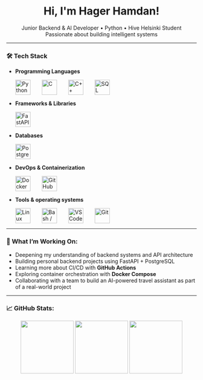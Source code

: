 <h1 align="center">Hi, I'm Hager Hamdan!</h1>

<p align="center">
  Junior Backend & AI Developer • Python • Hive Helsinki Student  
  <br/>
  Passionate about building intelligent systems
</p>

<hr/>


### 🛠️ Tech Stack

- **Programming Languages**  
  <div align="left" style="display: flex; gap: 30px; flex-wrap: nowrap; align-items: center; margin-bottom: 12px;">
    <img src="https://cdn.jsdelivr.net/gh/devicons/devicon/icons/python/python-original.svg" width="40" alt="Python" />
    <img src="https://cdn.jsdelivr.net/gh/devicons/devicon/icons/c/c-original.svg" width="40" alt="C" />
    <img src="https://cdn.jsdelivr.net/gh/devicons/devicon/icons/cplusplus/cplusplus-original.svg" width="40" alt="C++" />
    <img src="https://cdn.jsdelivr.net/gh/devicons/devicon/icons/sqlite/sqlite-original.svg" width="40" alt="SQL" />
  </div>

- **Frameworks & Libraries**  
  <div align="left" style="display: flex; gap: 30px; flex-wrap: nowrap; align-items: center; margin-bottom: 12px;">
    <img src="https://cdn.jsdelivr.net/gh/devicons/devicon/icons/fastapi/fastapi-original.svg" width="40" alt="FastAPI" />
  </div>

- **Databases**  
  <div align="left" style="display: flex; gap: 30px; flex-wrap: nowrap; align-items: center; margin-bottom: 12px;">
    <img src="https://cdn.jsdelivr.net/gh/devicons/devicon/icons/postgresql/postgresql-original.svg" width="40" alt="PostgreSQL" />
  </div>

- **DevOps & Containerization**  
  <div align="left" style="display: flex; gap: 30px; flex-wrap: nowrap; align-items: center; margin-bottom: 12px;">
    <img src="https://cdn.jsdelivr.net/gh/devicons/devicon/icons/docker/docker-original.svg" width="40" alt="Docker" />
    <img src="https://cdn.jsdelivr.net/gh/devicons/devicon/icons/github/github-original.svg" width="40" alt="GitHub Actions" />
  </div>

- **Tools & operating systems**  
  <div align="left" style="display: flex; gap: 30px; flex-wrap: nowrap; align-items: center; margin-bottom: 12px;">
    <img src="https://cdn.jsdelivr.net/gh/devicons/devicon/icons/linux/linux-original.svg" width="40" alt="Linux" />
    <img src="https://cdn.jsdelivr.net/gh/devicons/devicon/icons/bash/bash-original.svg" width="40" alt="Bash / CLI" />
    <img src="https://cdn.jsdelivr.net/gh/devicons/devicon/icons/vscode/vscode-original.svg" width="40" alt="VS Code" />
    <img src="https://cdn.jsdelivr.net/gh/devicons/devicon/icons/git/git-original.svg" width="40" alt="Git" />
  </div>
---

### 🚀 What I’m Working On:

- Deepening my understanding of backend systems and API architecture
- Building personal backend projects using FastAPI + PostgreSQL
- Learning more about CI/CD with **GitHub Actions**
- Exploring container orchestration with **Docker Compose**
- Collaborating with a team to build an AI-powered travel assistant as part of a real-world project

---

### 📈 GitHub Stats:

<div align="center">

<img src="https://github-readme-stats.vercel.app/api?username=imhaqer&show_icons=true&theme=default&hide_title=true" height="140" />
<img src="https://github-readme-streak-stats.herokuapp.com/?user=imhaqer&theme=default" height="140" />
<img src="https://github-readme-stats.vercel.app/api/top-langs/?username=imhaqer&layout=compact&theme=default&hide=html,css,javascript&langs_count=6" height="140" />



<!---
imhaqer/imhaqer is a ✨ special ✨ repository because its `README.md` (this file) appears on your GitHub profile.
You can click the Preview link to take a look at your changes.
--->

